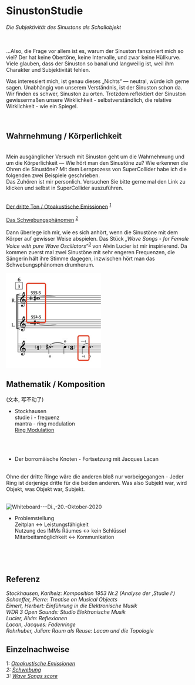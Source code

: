 # SinustonStudie
*Die Subjektivität des Sinustons als Schallobjekt* <br>
<br>
<br>

…Also, die Frage vor allem ist es, warum der Sinuston fansziniert mich so viel? Der hat keine Obertöne, keine Intervalle, und zwar keine Hüllkurve. Viele glauben, dass der Sinuston so banal und langweilig ist, weil ihm Charakter und Subjektivität fehlen. 

Was interessiert mich, ist genau dieses „Nichts“ — neutral, würde ich gerne sagen. Unabhängig von unserem Verständnis, ist der Sinuston schon da. Wir finden es schwer, Sinuston zu orten. Trotzdem reflektiert der Sinuston gewissermaßen unsere Wirklichkeit - selbstverständlich, die relative Wirklichkeit - wie ein Spiegel.

<br>


## Wahrnehmung / Körperlichkeit
<br>
Mein ausgänglicher Versuch mit Sinuston geht um die Wahrnehmung und um die Körperlichkeit — Wie hört man den Sinustöne zu? Wie erkennen die Ohren die Sinustöne? Mit dem Lernprozess von SuperCollider habe ich die folgenden zwei Beispiele geschrieben. <br>
Das Zuhören ist mir personlich. Versuchen Sie bitte gerne mal den Link zu klicken und selbst in SuperCollider auszuführen. <br>
<br>

[Der dritte Ton / Otoakustische Emissionen](https://github.com/mewithoutnara/SinustonStudie/blob/f51e11eecbf896bb233415354d4856075de13e88/1202.scd#L32-L36)
<sup>[1](#myfootnote1)</sup> <br>
<br>
[Das Schwebungsphänomen](https://github.com/mewithoutnara/SinustonStudie/blob/f51e11eecbf896bb233415354d4856075de13e88/1202.scd#L7-L25)
<sup>[2](#myfootnote2)</sup> <br>
<br>
Dann überlege ich mir, wie es sich anhört, wenn die Sinustöne mit dem Körper auf gewisser Weise abspielen.
Das Stück <i>„Wave Songs - for Female Voice with pure Wave Oscillators“<sup>[3](#myfootnote3)</sup> </i>
von Alvin Lucier ist mir inspirierend. Da kommen zuerst mal zwei Sinustöne mit sehr engeren Frequenzen, die Sängerin hält ihre Stimme dagegen, inzwischen hört man das Schwebungsphänomen drumherum.<br>

![wave songs](https://github.com/mewithoutnara/SinustonStudie/blob/main/wave%20songs.png?raw=true "note")











## Mathematik / Komposition

(文本, 写不动了)<br>
- Stockhausen <br>
 studie i  - frequenz <br>
 mantra  - ring modulation <br>
[Ring Modulation](https://github.com/mewithoutnara/SinustonStudie/blob/f51e11eecbf896bb233415354d4856075de13e88/1202.scd#L43-L56)<br>
<br>
<br>

- Der borromäische Knoten - Fortsetzung mit Jacques Lacan <br>
<br>
Ohne der dritte Ringe wäre die anderen bloß nur vorbeigegangen - Jeder Ring ist derjenige dritte für die beiden anderen. 
Was also Subjekt war, wird Objekt, was Objekt war, Subjekt.<br>
<br>

![Whiteboard---Di.,-20.-Oktober-2020](https://github.com/mewithoutnara/knot-research/blob/main/Whiteboard---Di.,-20.-Oktober-2020.png "Skizze") <br>



- Problemstellung <br>
Zeitplan <-> Leistungsfähigkeit <br>
Nutzung des IMMs Räumes <-> kein Schlüssel <br>
Mitarbeitsmöglichkeit <-> Kommunikation <br>

<br>
<br>
<br>

## Referenz
*Stockhausen, Karlheiz: Komposition 1953 Nr.2 (Analyse der ‚Studie I‘)* <br>
*Schaeffer, Pierre: Treatise on Musical Objects* <br>
*Eimert, Herbert: Einführung in die Elektronische Musik* <br>
*WDR 3 Open Sounds: Studio Elektronische Musik* <br>
*Lucier, Alvin: Reflexionen* <br>
*Lacan, Jacques: Fadenringe* <br>
*Rohrhuber, Julian: Raum als Reuse: Lacan und die Topologie* <br>

## Einzelnachweise
<a name="myfootnote1">1</a>: <i>[Otoakustische Emissionen](https://de.wikipedia.org/wiki/Otoakustische_Emissionen)<i> <br>
<a name="myfootnote2">2</a>: <i>[Schwebung](https://de.wikipedia.org/wiki/Schwebung)<i> <br>
<a name="myfootnote3">3</a>: <i>[Wave Songs score](http://www2.tate.org.uk/intermediaart/mp3/alvinlucierpdfs/wave_song_score.pdf)</i> <br>

